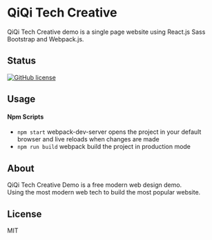 # QiQi Tech Creative
QiQi Tech Creative demo is a single page website using React.js Sass Bootstrap and Webpack.js.

## Status
[![GitHub license](https://img.shields.io/badge/license-MIT-blue.svg)](https://github.com/zqqiang/nx-web/blob/master/creative/LICENSE)

## Usage

#### Npm Scripts
- `npm start` webpack-dev-server opens the project in your default browser and live reloads when changes are made
- `npm run build` webpack build the project in production mode

## About
QiQi Tech Creative Demo is a free modern web design demo.  
Using the most modern web tech to build the most popular website.  

## License

MIT